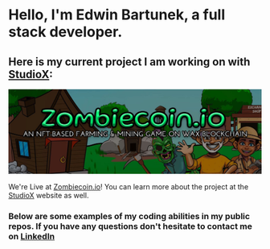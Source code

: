 # Hello, I'm Edwin Bartunek, a full stack developer.
## Here is my current project I am working on with [StudioX](https://www.studioxnfts.com/):
<a href="https://www.zombiecoin.io/"><img src="https://github.com/etuned/etuned/raw/main/images/zombiecoin.jpeg" alt="Zombiecoin Banner"/></a>

 We're Live at [Zombiecoin.io](https://www.zombiecoin.io)! You can learn more about the project at the [StudioX](https://www.studioxnfts.com/) website as well. 

### Below are some examples of my coding abilities in my public repos. If you have any questions don't hesitate to contact me on [LinkedIn](https://www.linkedin.com/in/ebartunek)
 

